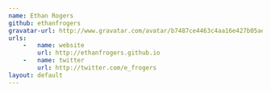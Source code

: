 ```yaml
---
name: Ethan Rogers
github: ethanfrogers
gravatar-url: http://www.gravatar.com/avatar/b7487ce4463c4aa16e427b05ae4550f9.png
urls:
    -   name: website
        url: http://ethanfrogers.github.io
    -   name: twitter
        url: http://twitter.com/e_frogers
layout: default
---
```

